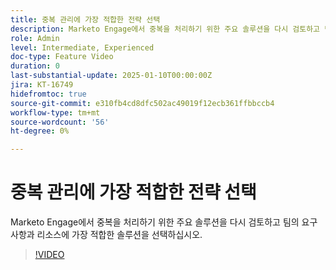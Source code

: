 ```yaml
---
title: 중복 관리에 가장 적합한 전략 선택
description: Marketo Engage에서 중복을 처리하기 위한 주요 솔루션을 다시 검토하고 팀의 요구 사항과 리소스에 가장 적합한 솔루션을 선택하십시오.
role: Admin
level: Intermediate, Experienced
doc-type: Feature Video
duration: 0
last-substantial-update: 2025-01-10T00:00:00Z
jira: KT-16749
hidefromtoc: true
source-git-commit: e310fb4cd8dfc502ac49019f12ecb361ffbbccb4
workflow-type: tm+mt
source-wordcount: '56'
ht-degree: 0%

---
```



# 중복 관리에 가장 적합한 전략 선택

Marketo Engage에서 중복을 처리하기 위한 주요 솔루션을 다시 검토하고 팀의 요구 사항과 리소스에 가장 적합한 솔루션을 선택하십시오.

>[!VIDEO](https://video.tv.adobe.com/v/3436647/?learn=on&enablevpops&captions=kor)
